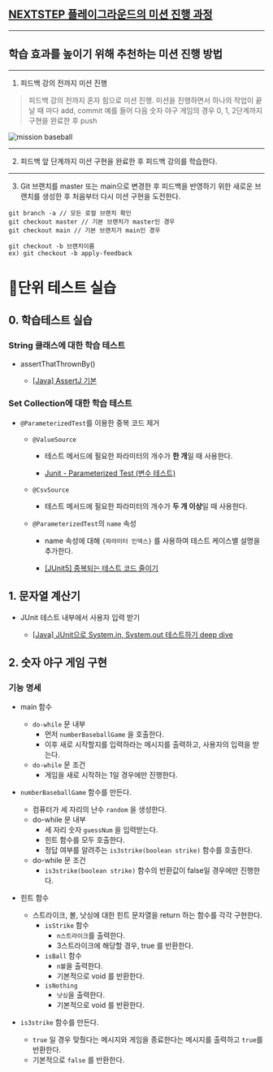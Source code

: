 ## [NEXTSTEP 플레이그라운드의 미션 진행 과정](https://github.com/next-step/nextstep-docs/blob/master/playground/README.md)

---
## 학습 효과를 높이기 위해 추천하는 미션 진행 방법

---
1. 피드백 강의 전까지 미션 진행
> 피드백 강의 전까지 혼자 힘으로 미션 진행. 미션을 진행하면서 하나의 작업이 끝날 때 마다 add, commit
> 예를 들어 다음 숫자 야구 게임의 경우 0, 1, 2단계까지 구현을 완료한 후 push

![mission baseball](https://raw.githubusercontent.com/next-step/nextstep-docs/master/playground/images/mission_baseball.png)

---
2. 피드백 앞 단계까지 미션 구현을 완료한 후 피드백 강의를 학습한다.

---
3. Git 브랜치를 master 또는 main으로 변경한 후 피드백을 반영하기 위한 새로운 브랜치를 생성한 후 처음부터 다시 미션 구현을 도전한다.

```
git branch -a // 모든 로컬 브랜치 확인
git checkout master // 기본 브랜치가 master인 경우
git checkout main // 기본 브랜치가 main인 경우

git checkout -b 브랜치이름
ex) git checkout -b apply-feedback
```

# 📍단위 테스트 실습

## 0. 학습테스트 실습

### String 클래스에 대한 학습 테스트

- assertThatThrownBy()

  - [[Java] AssertJ 기본](https://velog.io/@j3beom/Java-AssertJ-%EA%B8%B0%EB%B3%B8)

### Set Collection에 대한 학습 테스트

- `@ParameterizedTest`를 이용한 중복 코드 제거

  - `@ValueSource`

    - 테스트 메서드에 필요한 파라미터의 개수가 **한 개**일 때 사용한다.

    - [Junit - Parameterized Test (변수 테스트)](https://tommykim.tistory.com/19)

  - `@CsvSource`

    - 테스트 메서드에 필요한 파라미터의 개수가 **두 개 이상**일 때 사용한다.

  - `@ParameterizedTest`의 `name` 속성

    - name 속성에 대해 `{파라미터 인덱스}` 를 사용하여 테스트 케이스별 설명을 추가한다.

    - [[JUnit5] 중복되는 테스트 코드 줄이기](https://yeonyeon.tistory.com/198)

## 1. 문자열 계산기

- JUnit 테스트 내부에서 사용자 입력 받기

  - [[Java] JUnit으로 System.in, System.out 테스트하기 deep dive](https://steadyjay.tistory.com/10)

## 2. 숫자 야구 게임 구현

### 기능 명세

- main 함수
  - `do-while` 문 내부
    - 먼저 `numberBaseballGame` 을 호출한다.
    - 이후 새로 시작할지를 입력하라는 메시지를 출력하고, 사용자의 입력을 받는다.
  - `do-while` 문 조건
    - 게임을 새로 시작하는 1일 경우에만 진행한다.
  
- `numberBaseballGame` 함수를 만든다.
  - 컴퓨터가 세 자리의 난수 `random` 을 생성한다.
  - do-while 문 내부
    - 세 자리 숫자 `guessNum` 을 입력받는다.
    - 힌트 함수를 모두 호출한다.
    - 정답 여부를 알려주는 `is3strike(boolean strike)` 함수를 호출한다.
  - do-while 문 조건
    - `is3strike(boolean strike)` 함수의 반환값이 false일 경우에만 진행한다.
    
- 힌트 함수
  - 스트라이크, 볼, 낫싱에 대한 힌트 문자열을 return 하는 함수를 각각 구현한다.
    - `isStrike` 함수
      - `n스트라이크`를 출력한다.
      - 3스트라이크에 해당할 경우, true 를 반환한다.
    - `isBall` 함수
      - `n볼`을 출력한다.
      - 기본적으로 void 를 반환한다.
    - `isNothing`
      - `낫싱`을 출력한다.
      - 기본적으로 void 를 반환한다.
  
- `is3strike` 함수를 만든다.
  - `true` 일 경우 맞췄다는 메시지와 게임을 종료한다는 메시지를 출력하고 `true`를 반환한다.
  - 기본적으로 `false` 를 반환한다.